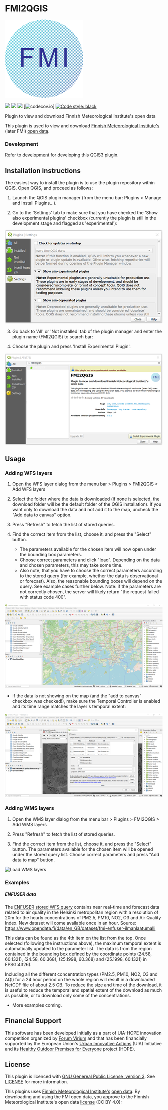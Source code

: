 # FMI2QGIS
<img src="FMI2QGIS/resources/icons/icon_hr.png" alt="Logo of FMI2QGIS" width="250"/>



![](https://github.com/GispoCoding/FMI2QGIS/workflows/Tests/badge.svg)
![](https://github.com/GispoCoding/FMI2QGIS/workflows/TestsLTR/badge.svg)
![](https://github.com/GispoCoding/FMI2QGIS/workflows/Release/badge.svg)
[![codecov.io](https://codecov.io/github/GispoCoding/FMI2QGIS/coverage.svg?branch=master)]
[![Code style: black](https://img.shields.io/badge/code%20style-black-000000.svg)](https://github.com/psf/black)


Plugin to view and download Finnish Meteorological Institute's open data


This plugin is used to view and download [Finnish Meteorological Institute's](https://en.ilmatieteenlaitos.fi/) (later FMI)
[open data](https://en.ilmatieteenlaitos.fi/open-data).

### Development

Refer to [development](docs/development.md) for developing this QGIS3 plugin.



## Installation instructions

The easiest way to install the plugin is to use the plugin repository within QGIS. Open QGIS, and proceed as follows:

1. Launch the QGIS plugin manager (from the menu bar: Plugins > Manage and Install Plugins...).

2. Go to the 'Settings' tab to make sure that you have checked the 'Show also experimental plugins' checkbox (currently the plugin is still in the development stage and flagged as 'experimental'):


<img src="/images/screenshots/enable_exp_plugins.PNG" alt="Enable experimental plugins" width="600" />

<!-- ![Enable experimental plugins](/images/screenshots/enable_exp_plugins.PNG?raw=true "Enable experimental plugins") -->

3. Go back to 'All' or 'Not installed' tab of the plugin manager and enter the plugin name (FMI2QGIS) to search bar:

4. Choose the plugin and press 'Install Experimental Plugin'.

<img src="/images/screenshots/install_plugin.PNG" alt="Install the plugin" width="600" />

<!-- ![Install the plugin](/images/screenshots/install_plugin.PNG?raw=true "Install the plugin") -->

## Usage

### Adding WFS layers

1. Open the WFS layer dialog from the menu bar > Plugins > FMI2QGIS > Add WFS layers

2. Select the folder where the data is downloaded (if none is selected, the download folder will be the default folder of the QGIS installation).
If you want only to download the data and not add it to the map, uncheck the "Add data to canvas" option.

3. Press "Refresh" to fetch the list of stored queries.

4. Find the correct item from the list, choose it, and press the "Select" button.
   - The parameters available for the chosen item will now open under the bounding box parameters.
   - Choose correct parameters and click "load". Depending on the data and chosen parameters, this may take some time.
   - Also note, that you have to choose the correct parameters according to the stored query (for example, whether the data
     is observational or forecast). Also, the reasonable bounding boxes will depend on the query. See example cases further
     below. Note: if the parameters are not correctly chosen, the server will likely return "the request failed with status
     code 400".

![Selecting and loading WFS layers](/images/screenshots/select_and_load.gif?raw=true "Selecting and loading WFS layers")

- If the data is not showing on the map (and the "add to canvas" checkbox was checked!), make sure the Temporal
Controller is enabled and its time range matches the layer's temporal extent:

![Using the Temporal Controller](/images/screenshots/show_temporal_animation.gif?raw=true "Using the Temporal Controller")


### Adding WMS layers

1. Open the WMS layer dialog from the menu bar > Plugins > FMI2QGIS > Add WMS layers

2. Press "Refresh" to fetch the list of stored queries.

4. Find the correct item from the list, choose it, and press the "Select" button. The parameters available for the chosen
item will be opened under the stored query list. Choose correct parameters and press "Add data to map" button.

![Load WMS layers](/images/screenshots/load_wms_layers.gif?raw=true "Load WMS layers")

### Examples

##### ENFUSER data

The [ENFUSER](https://en.ilmatieteenlaitos.fi/environmental-information-fusion-service) [stored WFS query](http://opendata.fmi.fi/wfs?service=WFS&version=2.0.0&request=GetFeature&storedquery_id=fmi::forecast::enfuser::airquality::helsinki-metropolitan::grid) contains near real-time and forecast data related to air quality in the Helsinki metropolitan
region with a resolution of 20m for the hourly concentrations of PM2.5, PM10, NO2, O3 and Air Quality Index. New dataset
will come available once in an hour. Source: https://www.opendata.fi/data/en_GB/dataset/fmi-enfuser-ilmanlaatumalli

This data can be found as the 4th item on the list from the top. Once selected (following the instructions above), the maximum
temporal extent is automatically updated to the parameter list. The data is from the region contained in the bounding box
defined by the coordinate points (24.58, 60.1321), (24.58, 60.368), (25.1998, 60.368) and (25.1998, 60.1321) in EPSG:4326).

Including all the different concentration types (PM2.5, PM10, NO2, O3 and AQI) for a 24 hour period on the whole region
will result in a downloaded NetCDF file of about 2.5 GB. To reduce the size and time of the download, it is useful to reduce
the temporal and spatial extent of the download as much as possible, or to download only some of the concentrations.

- More examples coming.


## Financial Support

This software has been developed initially as a part of UIA-HOPE innovation competition organized by <a href="https://forumvirium.fi/en/">Forum Virium</a> and that has been financially supported by the European Union's <a href="https://www.uia-initiative.eu/en">Urban Innovative Actions</a> (UIA) Initiative and its <a href="https://www.uia-initiative.eu/en/uia-cities/helsinki">Healthy Outdoor Premises for Everyone</a> project (HOPE).


## License
This plugin is licenced with
[GNU Genereal Public License, version 3](https://www.gnu.org/licenses/gpl-3.0.html).
See [LICENSE](LICENSE) for more information.

This plugins uses [Finnish Meteorological Institute's](https://en.ilmatieteenlaitos.fi/) [open data](https://en.ilmatieteenlaitos.fi/open-data).
By downloading and using the FMI open data, you approve to the Finnish Meteorological Institute's open data
[license](https://en.ilmatieteenlaitos.fi/open-data-licence) (CC BY 4.0):
